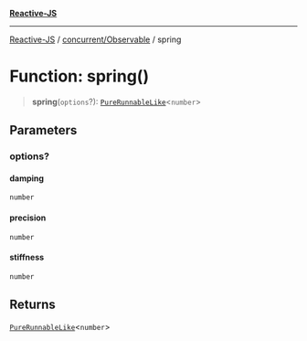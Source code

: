 [**Reactive-JS**](../../../README.md)

***

[Reactive-JS](../../../README.md) / [concurrent/Observable](../README.md) / spring

# Function: spring()

> **spring**(`options`?): [`PureRunnableLike`](../../interfaces/PureRunnableLike.md)\<`number`\>

## Parameters

### options?

#### damping

`number`

#### precision

`number`

#### stiffness

`number`

## Returns

[`PureRunnableLike`](../../interfaces/PureRunnableLike.md)\<`number`\>
